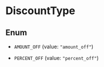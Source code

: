 

# DiscountType

## Enum


* `AMOUNT_OFF` (value: `"amount_off"`)

* `PERCENT_OFF` (value: `"percent_off"`)




